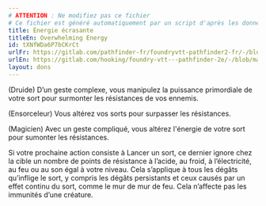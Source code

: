 ```yaml
---
# ATTENTION : Ne modifiez pas ce fichier
# Ce fichier est généré automatiquement par un script d'après les données du module Foundry VTT officiel et de sa traduction
title: Énergie écrasante
titleEn: Overwhelming Energy
id: tXNfWDa6P7bCKrCt
urlFr: https://gitlab.com/pathfinder-fr/foundryvtt-pathfinder2-fr/-/blob/master/data/feats/tXNfWDa6P7bCKrCt.htm
urlEn: https://gitlab.com/hooking/foundry-vtt---pathfinder-2e/-/blob/master/packs/data/feats.db/overwhelming-energy.json
layout: dons
---
```

(Druide) D’un geste complexe, vous manipulez la puissance primordiale de votre sort pour surmonter les résistances de vos ennemis.

(Ensorceleur) Vous altérez vos sorts pour surpasser les résistances.

(Magicien) Avec un geste compliqué, vous altérez l'énergie de votre sort pour sumonter les résistances.

Si votre prochaine action consiste à Lancer un sort, ce dernier ignore chez la cible un nombre de points de résistance à l’acide, au froid, à l’électricité, au feu ou au son égal à votre niveau. Cela s’applique à tous les dégâts qu’inflige le sort, y compris les dégâts persistants et ceux causés par un effet continu du sort, comme le mur de mur de feu. Cela n’affecte pas les immunités d’une créature.
